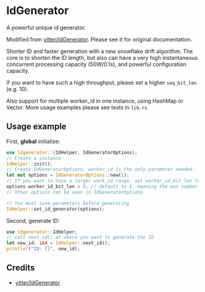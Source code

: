 ﻿# IdGenerator

A powerful unique id generator.

Modified from [yitter/IdGenerator](https://github.com/yitter/IdGenerator). Please see it for original documentation.

Shorter ID and faster generation with a new snowflake drift algorithm. The core is to shorten the ID length, but also can have a very high instantaneous concurrent processing capacity (50W/0.1s), and powerful configuration capacity.

If you want to have such a high throughput, please set a higher `seq_bit_len` (e.g. 10).

Also support for multiple worker_id in one instance, using HashMap or Vector. More usage examples please see tests in `lib.rs`

## Usage example

First, **global** initialize:

```rust
use idgenerator::{IdHelper, IdGeneratorOptions};
// Create a instance
IdHelper::init();
// Create IdGeneratorOptions, worker_id is the only parameter needed：
let mut options = IdGeneratorOptions::new(1);
// If you want to have a larger work_id range, set worker_id_bit_len to a larger number
options.worker_id_bit_len = 8; // default to 8, meaning the max number of work_id is 2^8 - 1
// Other options can be seen in IdGeneratorOptions

// You must save parameters before generating
IdHelper::set_id_generator(options);
```

Second, generate ID:

```rust
use idgenerator::IdHelper;
// call next_id() at where you want to generate the ID
let new_id: i64 = IdHelper::next_id();
println!("ID: {}", new_id);
```

## Credits

- [yitter/IdGenerator](https://github.com/yitter/IdGenerator)
